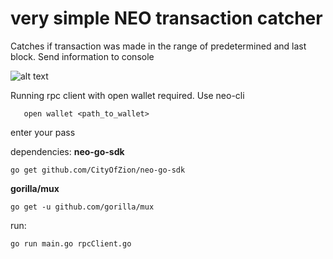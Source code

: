 # very simple NEO transaction catcher 
Catches if transaction was made in the range of predetermined and last block. 
Send information to console

![alt text](https://i.imgur.com/wqAKLIe.png "Kartinochka")

Running rpc client with open wallet required. Use neo-cli
```dotnet neo-cli.dll /rpc
   open wallet <path_to_wallet>
```  
enter your pass

dependencies: 
**neo-go-sdk**
```
go get github.com/CityOfZion/neo-go-sdk
```
**gorilla/mux**
```
go get -u github.com/gorilla/mux
```

run:
```
go run main.go rpcClient.go
```
